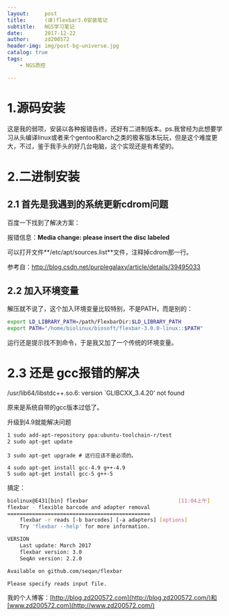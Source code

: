 ```yaml
---
layout:     post
title:      (译)flexbar3.0安装笔记
subtitle:   NGS学习笔记
date:       2017-12-22
author:     zd200572
header-img: img/post-bg-universe.jpg
catalog: true
tags:
    - NGS质控

---
```


# 1.源码安装

这是我的弱项，安装以各种报错告终，还好有二进制版本。ps.我曾经为此想要学习从头编译linux或者来个gentoo和arch之类的极客版本玩玩，但是这个难度更大，不过，鉴于我手头的好几台电脑，这个实现还是有希望的。

# 2.二进制安装

## 2.1 首先是我遇到的系统更新cdrom问题

百度一下找到了解决方案：

报错信息：**Media change: please insert the disc labeled**

可以打开文件**/etc/apt/sources.list**文件，注释掉cdrom那一行。

参考自：http://blog.csdn.net/purplegalaxy/article/details/39495033

## 2.2 加入环境变量

解压就不说了，这个加入环境变量比较特别，不是PATH，而是别的：

```sh
export LD_LIBRARY_PATH=/path/FlexbarDir:$LD_LIBRARY_PATH
export PATH="/home/biolinux/biosoft/flexbar-3.0.0-linux::$PATH"
```

运行还是提示找不到命令，于是我又加了一个传统的环境变量。

# 2.3 还是 gcc报错的解决

/usr/lib64/libstdc++.so.6: version `GLIBCXX_3.4.20' not found

原来是系统自带的gcc版本过低了。

升级到4.9就能解决问题

```sh
1 sudo add-apt-repository ppa:ubuntu-toolchain-r/test
2 sudo apt-get update
```

```sh0
3 sudo apt-get upgrade # 这行应该不是必须的。

4 sudo apt-get install gcc-4.9 g++-4.9
5 sudo apt-get install gcc-5 g++-5
```

搞定：

```sh
biolinux@E431[bin] flexbar                             [11:04上午]
flexbar - flexible barcode and adapter removal
==============================================
    flexbar -r reads [-b barcodes] [-a adapters] [options]
    Try 'flexbar --help' for more information.

VERSION
    Last update: March 2017
    flexbar version: 3.0
    SeqAn version: 2.2.0

Available on github.com/seqan/flexbar

Please specify reads input file.

```

我的个人博客：[http://blog.zd200572.com](http://blog.zd200572.com/)和[www.zd200572.com](http://www.zd200572.com/)